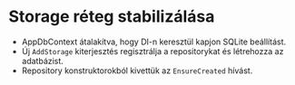 # Storage réteg stabilizálása
- AppDbContext átalakítva, hogy DI-n keresztül kapjon SQLite beállítást.
- Új `AddStorage` kiterjesztés regisztrálja a repositorykat és létrehozza az adatbázist.
- Repository konstruktorokból kivettük az `EnsureCreated` hívást.
